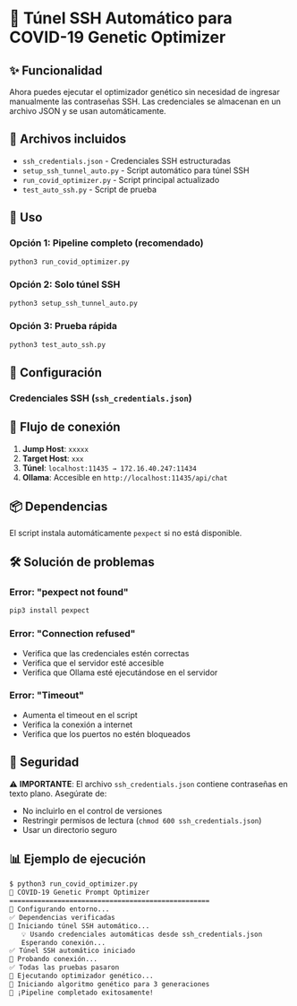 # 🔗 Túnel SSH Automático para COVID-19 Genetic Optimizer

## ✨ Funcionalidad

Ahora puedes ejecutar el optimizador genético sin necesidad de ingresar manualmente las contraseñas SSH. Las credenciales se almacenan en un archivo JSON y se usan automáticamente.

## 📁 Archivos incluidos

- `ssh_credentials.json` - Credenciales SSH estructuradas
- `setup_ssh_tunnel_auto.py` - Script automático para túnel SSH
- `run_covid_optimizer.py` - Script principal actualizado
- `test_auto_ssh.py` - Script de prueba

## 🚀 Uso

### Opción 1: Pipeline completo (recomendado)
```bash
python3 run_covid_optimizer.py
```

### Opción 2: Solo túnel SSH
```bash
python3 setup_ssh_tunnel_auto.py
```

### Opción 3: Prueba rápida
```bash
python3 test_auto_ssh.py
```

## 🔧 Configuración

### Credenciales SSH (`ssh_credentials.json`)

## 🔄 Flujo de conexión

1. **Jump Host**: `xxxxx`
2. **Target Host**: `xxx`
3. **Túnel**: `localhost:11435 → 172.16.40.247:11434`
4. **Ollama**: Accesible en `http://localhost:11435/api/chat`

## 📦 Dependencias

El script instala automáticamente `pexpect` si no está disponible.

## 🛠️ Solución de problemas

### Error: "pexpect not found"
```bash
pip3 install pexpect
```

### Error: "Connection refused"
- Verifica que las credenciales estén correctas
- Verifica que el servidor esté accesible
- Verifica que Ollama esté ejecutándose en el servidor

### Error: "Timeout"
- Aumenta el timeout en el script
- Verifica la conexión a internet
- Verifica que los puertos no estén bloqueados

## 🔐 Seguridad

⚠️ **IMPORTANTE**: El archivo `ssh_credentials.json` contiene contraseñas en texto plano. Asegúrate de:
- No incluirlo en el control de versiones
- Restringir permisos de lectura (`chmod 600 ssh_credentials.json`)
- Usar un directorio seguro

## 📊 Ejemplo de ejecución

```bash
$ python3 run_covid_optimizer.py
🦠 COVID-19 Genetic Prompt Optimizer
==================================================
🔧 Configurando entorno...
✅ Dependencias verificadas
🔗 Iniciando túnel SSH automático...
   💡 Usando credenciales automáticas desde ssh_credentials.json
   Esperando conexión...
✅ Túnel SSH automático iniciado
🧪 Probando conexión...
✅ Todas las pruebas pasaron
🚀 Ejecutando optimizador genético...
🧬 Iniciando algoritmo genético para 3 generaciones
🎉 ¡Pipeline completado exitosamente!
``` 